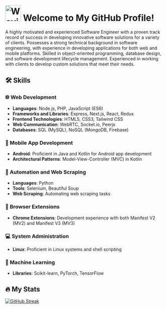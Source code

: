 # <img src="https://github.com/AtilMohAmine/AtilMohAmine/assets/86023602/47a16e58-15c6-48d5-8ce2-fafdb2b17f9d" alt="Waving Hand Light Skin Tone" width="50" height="50" /> Welcome to My GitHub Profile!


A highly motivated and experienced Software Engineer with a proven track record of success in developing innovative software solutions for a variety of clients. Possesses a strong technical background in software engineering, with experience in developing applications for both web and mobile platforms. Skilled in object-oriented programming, database design, and software development lifecycle management. Experienced in working with clients to develop custom solutions that meet their needs.

## 🛠️ Skills
### 🌐 Web Development
- **Languages**: Node.js, PHP, JavaScript (ES6)
- **Frameworks and Libraries**: Express, Next.js, React, Redux
- **Frontend Technologies**: HTML5, CSS3, Tailwind CSS
- **Web Communication**: WebRTC, Socket.io, Peerjs
- **Databases**: SQL (MySQL), NoSQL (MongoDB, Firebase)

### 📱 Mobile App Development
- **Android**: Proficient in Java and Kotlin for Android app development
- **Architectural Patterns**: Model-View-Controller (MVC) in Kotlin

### 🤖 Automation and Web Scraping
- **Languages**: Python
- **Tools**: Selenium, Beautiful Soup
- **Web Scraping**: Automating web scraping tasks

### 🚀 Browser Extensions
- **Chrome Extensions**: Development experience with both Manifest V2 (MV2) and Manifest V3 (MV3)

### 💻 System Administration
- **Linux**: Proficient in Linux systems and shell scripting

### 🧠 Machine Learning
- **Libraries**: Scikit-learn, PyTorch, TensorFlow

## 🔥 My Stats

[![GitHub Streak](http://github-readme-streak-stats.herokuapp.com?user=atilmohamine)](https://git.io/streak-stats)
